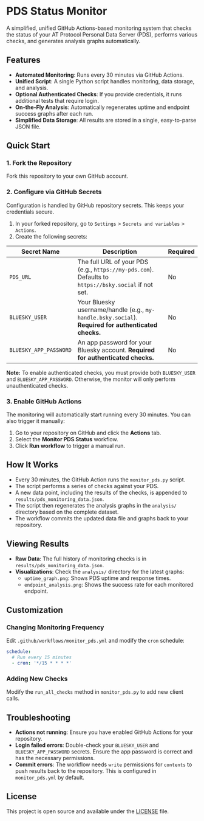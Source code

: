 # PDS Status Monitor

A simplified, unified GitHub Actions-based monitoring system that checks the status of your AT Protocol Personal Data Server (PDS), performs various checks, and generates analysis graphs automatically.

## Features

- **Automated Monitoring**: Runs every 30 minutes via GitHub Actions.
- **Unified Script**: A single Python script handles monitoring, data storage, and analysis.
- **Optional Authenticated Checks**: If you provide credentials, it runs additional tests that require login.
- **On-the-Fly Analysis**: Automatically regenerates uptime and endpoint success graphs after each run.
- **Simplified Data Storage**: All results are stored in a single, easy-to-parse JSON file.

## Quick Start

### 1. Fork the Repository

Fork this repository to your own GitHub account.

### 2. Configure via GitHub Secrets

Configuration is handled by GitHub repository secrets. This keeps your credentials secure.

1.  In your forked repository, go to `Settings` > `Secrets and variables` > `Actions`.
2.  Create the following secrets:

| Secret Name             | Description                                                                                             | Required |
| ----------------------- | ------------------------------------------------------------------------------------------------------- | -------- |
| `PDS_URL`               | The full URL of your PDS (e.g., `https://my-pds.com`). Defaults to `https://bsky.social` if not set.    | No       |
| `BLUESKY_USER`          | Your Bluesky username/handle (e.g., `my-handle.bsky.social`). **Required for authenticated checks.**      | No       |
| `BLUESKY_APP_PASSWORD`  | An app password for your Bluesky account. **Required for authenticated checks.**                          | No       |

**Note:** To enable authenticated checks, you must provide both `BLUESKY_USER` and `BLUESKY_APP_PASSWORD`. Otherwise, the monitor will only perform unauthenticated checks.

### 3. Enable GitHub Actions

The monitoring will automatically start running every 30 minutes. You can also trigger it manually:

1.  Go to your repository on GitHub and click the **Actions** tab.
2.  Select the **Monitor PDS Status** workflow.
3.  Click **Run workflow** to trigger a manual run.

## How It Works

- Every 30 minutes, the GitHub Action runs the `monitor_pds.py` script.
- The script performs a series of checks against your PDS.
- A new data point, including the results of the checks, is appended to `results/pds_monitoring_data.json`.
- The script then regenerates the analysis graphs in the `analysis/` directory based on the complete dataset.
- The workflow commits the updated data file and graphs back to your repository.

## Viewing Results

- **Raw Data**: The full history of monitoring checks is in `results/pds_monitoring_data.json`.
- **Visualizations**: Check the `analysis/` directory for the latest graphs:
    - `uptime_graph.png`: Shows PDS uptime and response times.
    - `endpoint_analysis.png`: Shows the success rate for each monitored endpoint.

## Customization

### Changing Monitoring Frequency

Edit `.github/workflows/monitor_pds.yml` and modify the `cron` schedule:

```yaml
schedule:
  # Run every 15 minutes
  - cron: '*/15 * * * *'
```

### Adding New Checks

Modify the `run_all_checks` method in `monitor_pds.py` to add new client calls.

## Troubleshooting

- **Actions not running**: Ensure you have enabled GitHub Actions for your repository.
- **Login failed errors**: Double-check your `BLUESKY_USER` and `BLUESKY_APP_PASSWORD` secrets. Ensure the app password is correct and has the necessary permissions.
- **Commit errors**: The workflow needs `write` permissions for `contents` to push results back to the repository. This is configured in `monitor_pds.yml` by default.

## License

This project is open source and available under the [LICENSE](LICENSE) file.
